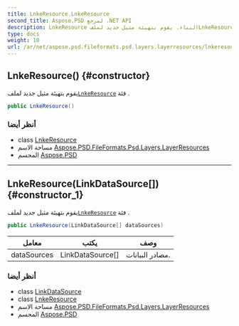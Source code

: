 ```yaml
---
title: LnkeResource.LnkeResource
second_title: Aspose.PSD لمرجع .NET API
description: LnkeResource البناء. يقوم بتهيئة مثيل جديد لملفLnkeResource فئة .
type: docs
weight: 10
url: /ar/net/aspose.psd.fileformats.psd.layers.layerresources/lnkeresource/lnkeresource/
---
```

## LnkeResource() {#constructor}

يقوم بتهيئة مثيل جديد لملف[`LnkeResource`](../) فئة .

```csharp
public LnkeResource()
```

### أنظر أيضا

* class [LnkeResource](../)
* مساحة الاسم [Aspose.PSD.FileFormats.Psd.Layers.LayerResources](../../lnkeresource/)
* المجسم [Aspose.PSD](../../../)

---

## LnkeResource(LinkDataSource[]) {#constructor_1}

يقوم بتهيئة مثيل جديد لملف[`LnkeResource`](../) فئة .

```csharp
public LnkeResource(LinkDataSource[] dataSources)
```

| معامل | يكتب | وصف |
| --- | --- | --- |
| dataSources | LinkDataSource[] | مصادر البيانات. |

### أنظر أيضا

* class [LinkDataSource](../../linkdatasource/)
* class [LnkeResource](../)
* مساحة الاسم [Aspose.PSD.FileFormats.Psd.Layers.LayerResources](../../lnkeresource/)
* المجسم [Aspose.PSD](../../../)



